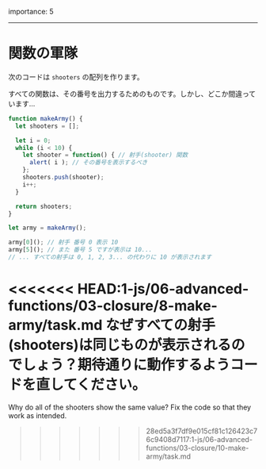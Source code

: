 importance: 5

---

# 関数の軍隊

次のコードは `shooters` の配列を作ります。

すべての関数は、その番号を出力するためのものです。しかし、どこか間違っています...

```js run
function makeArmy() {
  let shooters = [];

  let i = 0;
  while (i < 10) {
    let shooter = function() { // 射手(shooter) 関数
      alert( i ); // その番号を表示するべき
    };
    shooters.push(shooter);
    i++;
  }

  return shooters;
}

let army = makeArmy();

army[0](); // 射手 番号 0 表示 10
army[5](); // また 番号 5 ですが表示は 10...
// ... すべての射手は 0, 1, 2, 3... の代わりに 10 が表示されます
```

<<<<<<< HEAD:1-js/06-advanced-functions/03-closure/8-make-army/task.md
なぜすべての射手(shooters)は同じものが表示されるのでしょう？期待通りに動作するようコードを直してください。
=======
Why do all of the shooters show the same value? Fix the code so that they work as intended.

>>>>>>> 28ed5a3f7df9e015cf81c126423c76c9408d7117:1-js/06-advanced-functions/03-closure/10-make-army/task.md
